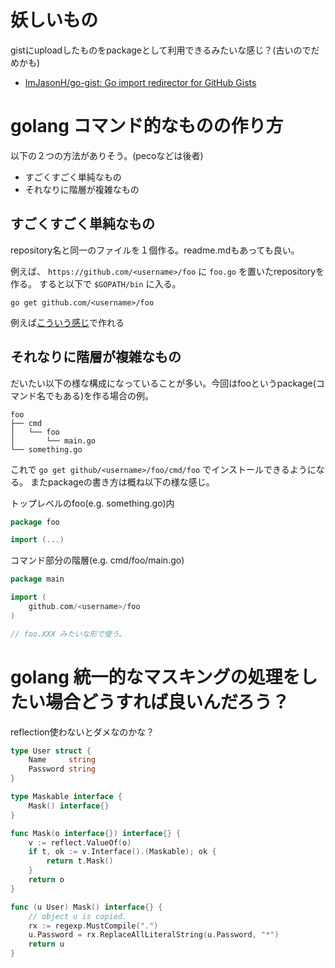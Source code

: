 # 妖しいもの

gistにuploadしたものをpackageとして利用できるみたいな感じ？(古いのでだめかも)

- [ImJasonH/go-gist: Go import redirector for GitHub Gists](https://github.com/ImJasonH/go-gist)

# golang コマンド的なものの作り方

以下の２つの方法がありそう。(pecoなどは後者)

- すごくすごく単純なもの
- それなりに階層が複雑なもの

## すごくすごく単純なもの

repository名と同一のファイルを１個作る。readme.mdもあっても良い。

例えば、 `https://github.com/<username>/foo` に `foo.go` を置いたrepositoryを作る。
すると以下で `$GOPATH/bin` に入る。

```
go get github.com/<username>/foo
```

例えば[こういう感じ](https://github.com/podhmo/individual-sandbox/tree/master/daily/20160820/hai/)で作れる


## それなりに階層が複雑なもの

だいたい以下の様な構成になっていることが多い。今回はfooというpackage(コマンド名でもある)を作る場合の例。

```
foo
├── cmd
│   └── foo
│       └── main.go
└── something.go
```

これで `go get github/<username>/foo/cmd/foo` でインストールできるようになる。
またpackageの書き方は概ね以下の様な感じ。

トップレベルのfoo(e.g. something.go)内

```go
package foo

import (...)
```

コマンド部分の階層(e.g. cmd/foo/main.go)

```go
package main

import (
    github.com/<username>/foo
)

// foo.XXX みたいな形で使う。
```

# golang 統一的なマスキングの処理をしたい場合どうすれば良いんだろう？

reflection使わないとダメなのかな？

```go
type User struct {
	Name     string
	Password string
}

type Maskable interface {
	Mask() interface{}
}

func Mask(o interface{}) interface{} {
	v := reflect.ValueOf(o)
	if t, ok := v.Interface().(Maskable); ok {
		return t.Mask()
	}
	return o
}

func (u User) Mask() interface{} {
	// object u is copied.
	rx := regexp.MustCompile(".")
	u.Password = rx.ReplaceAllLiteralString(u.Password, "*")
	return u
}
```
